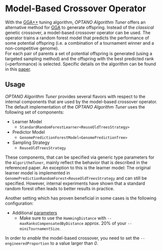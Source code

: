# Model-Based Crossover Operator
With the [GGA++](algorithms.md#gga-1) tuning algorithm, _OPTANO Algorithm Tuner_ offers an alternative method for [GGA](algorithms.md#gga) to generate offspring. Instead of the _classical_ genetic crossover, a model-based crossover operator can be used. The operator trains a random forest model that predicts the performance of some potential offspring (i.e. a combination of a tournament winner and a non-competitive genome).<br>
For each pair of parents a set of potential offspring is generated (using a targeted sampling method) and the offspring with the best predicted rank (=performance) is selected. Specific details on the algorithm can be found in this [paper](https://www.ijcai.org/Proceedings/15/Papers/109.pdf).

## Usage
_OPTANO Algorithm Tuner_ provides several flavors with respect to the internal components that are used by the model-based crossover operator. The default implementation of the _OPTANO Algorithm Tuner_ uses the following set of components:
* Learner Model
    * `StandardRandomForestLearner<ReuseOldTreesStrategy>`
* Predictor Model
    * `GenomePredictionForestModel<GenomePredictionTree>`
* Sampling Strategy
    * `ReuseOldTreesStrategy`

These components, that can be specified via generic type parameters for the `AlgorithmTuner`, mainly reflect the behavior that is described in the referenced paper.
An exception to this is the learner model: The original learner model is implemented in `GenomePredictionRandomForest<ReuseOldTreesStrategy` and can still be specified. However, internal experiments have shown that a standard random forest often leads to better results in practice.

Another setting which has proven beneficial in some cases is the following configuration:
* Additional [parameters](parameters.md#model-based-parameters)
    * Make sure to use the `HammingDistance` with `--maxRanksCompensatedByDistance` approx. 20% of your `--miniTournamentSize`.

In order to _enable_ the model-based crossover, you need to set the `--engineeredProportion` to a value larger than _0_.